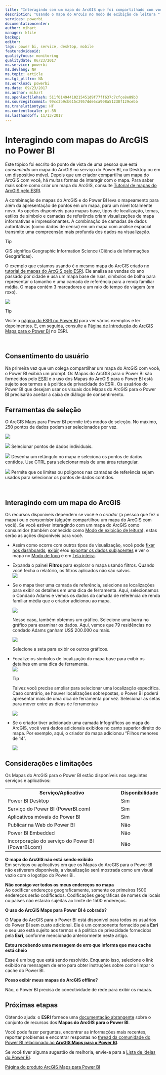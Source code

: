 ```yaml
---
title: "Interagindo com um mapa do ArcGIS que foi compartilhado com você"
description: "Usando o mapa do ArcGis no modo de exibição de leitura "
services: powerbi
documentationcenter: 
author: mihart
manager: kfile
backup: 
editor: 
tags: power bi, service, desktop, mobile
featuredvideoid: 
qualityfocus: monitoring
qualitydate: 06/23/2017
ms.service: powerbi
ms.devlang: NA
ms.topic: article
ms.tgt_pltfrm: NA
ms.workload: powerbi
ms.date: 09/23/2017
ms.author: mihart
ms.openlocfilehash: 511f01494410215451d9f77ff637c7cfce8e89b3
ms.sourcegitcommit: 99cc3b9cb615c2957dde6ca908a51238f129cebb
ms.translationtype: HT
ms.contentlocale: pt-BR
ms.lasthandoff: 11/13/2017
---
```

# <a name="interacting-with-arcgis-maps-in-power-bi"></a>Interagindo com mapas do ArcGIS no Power BI
Este tópico foi escrito do ponto de vista de uma pessoa que está *consumindo* um mapa do ArcGIS no serviço do Power BI, no Desktop ou em um dispositivo móvel. Depois que um criador compartilha um mapa do ArcGIS com você, há muitas formas de interagir com o mapa.  Para saber mais sobre como criar um mapa do ArcGIS, consulte [Tutorial de mapas do ArcGIS pelo ESRI](power-bi-visualization-arcgis.md).

A combinação de mapas do ArcGIS e do Power BI leva o mapeamento para além da apresentação de pontos em um mapa, para um nível totalmente novo. As opções disponíveis para mapas base, tipos de localização, temas, estilos de símbolo e camadas de referência criam visualizações de mapa informativas e impressionantes. A combinação de camadas de dados autoritativas (como dados de censo) em um mapa com análise espacial transmite uma compreensão mais profunda dos dados na visualização.

> [!TIP]
> GIS significa Geographic Information Science (Ciência de Informações Geográficas).
> 
> 

O exemplo que estamos usando é o mesmo mapa do ArcGIS criado no [tutorial de mapas do ArcGIS pelo ESRI](power-bi-visualization-arcgis.md). Ele analisa as vendas do ano passado por cidade e usa um mapa base de ruas, símbolos de bolha para representar o tamanho e uma camada de referência para a renda familiar média. O mapa contém 3 marcadores e um raio do tempo de viagem (em roxo).

![](media/power-bi-visualizations-arcgis/power-bi-arcgis-esri-new.png)

> [!TIP]
> Visite a [página do ESRI no Power BI](https://www.esri.com/powerbi) para ver vários exemplos e ler depoimentos. E, em seguida, consulte a [Página de Introdução do ArcGIS Maps para o Power BI](https://doc.arcgis.com/en/maps-for-powerbi/get-started/about-maps-for-power-bi.htm) no ESRI.
> 
> 

<br/>

## <a name="user-consent"></a>Consentimento do usuário
Na primeira vez que um colega compartilhar um mapa do ArcGIS com você, o Power BI exibirá um prompt. Os Mapas do ArcGIS para o Power BI são fornecidos pelo [ESRI](https://www.esri.com) e o uso dos Mapas do ArcGIS para o Power BI está sujeito aos termos e à política de privacidade do ESRI. Os usuários do Power BI que desejam usar os visuais dos Mapas do ArcGIS para o Power BI precisarão aceitar a caixa de diálogo de consentimento.

## <a name="selection-tools"></a>Ferramentas de seleção
O ArcGIS Maps para Power BI permite três modos de seleção. No máximo, 250 pontos de dados podem ser selecionados por vez.

![](media/power-bi-visualizations-arcgis/power-bi-esri-selection-tools2.png)

![](media/power-bi-visualizations-arcgis/power-bi-esri-selection-single2.png) Selecionar pontos de dados individuais.

![](media/power-bi-visualizations-arcgis/power-bi-esri-selection-marquee2.png) Desenha um retângulo no mapa e seleciona os pontos de dados contidos. Use CTRL para selecionar mais de uma área retangular.

![](media/power-bi-visualizations-arcgis/power-bi-esri-selection-reference-layer2.png) Permite que os limites ou polígonos nas camadas de referência sejam usados para selecionar os pontos de dados contidos.

<br/>

## <a name="interacting-with-an-arcgis-map"></a>Interagindo com um mapa do ArcGIS
Os recursos disponíveis dependem se você é o *criador* (a pessoa que fez o mapa) ou o *consumidor* (alguém compartilhou um mapa do ArcGIS com você). Se você estiver interagindo com um mapa do ArcGIS como consumidor (também conhecido como [Modo de exibição de leitura](service-interact-with-a-report-in-reading-view.md)), estas serão as ações disponíveis para você.

* Assim como ocorre com outros tipos de visualização, você pode [fixar nos dashboards](service-dashboard-pin-tile-from-report.md), [exibir](service-reports-show-data.md) e/ou [exportar os dados subjacentes](power-bi-visualization-export-data.md) e ver o mapa no [Modo de foco](service-focus-mode.md) e em [Tela inteira](service-fullscreen-mode.md).    
* Expanda o painel **Filtros** para explorar o mapa usando filtros. Quando você fecha o relatório, os filtros aplicados não são salvos.    
    ![](media/power-bi-visualizations-arcgis/power-bi-filter-newer.png)  
* Se o mapa tiver uma camada de referência, selecione as localizações para exibir os detalhes em uma dica de ferramenta. Aqui, selecionamos o Condado Adams e vemos os dados da camada de referência de renda familiar média que o criador adicionou ao mapa.
  
    ![](media/power-bi-visualizations-arcgis/power-bi-reference-layer.png)  
  
    Nesse caso, também obtemos um gráfico. Selecione uma barra no gráfico para examinar os dados. Aqui, vemos que 79 residências no condado Adams ganham US$ 200.000 ou mais.
  
    ![](media/power-bi-visualizations-arcgis/power-bi-tooltip-chart.png)
  
    Selecione a seta para exibir os outros gráficos.
* Focalize os símbolos de localização do mapa base para exibir os detalhes em uma dica de ferramenta.     
  ![](media/power-bi-visualizations-arcgis/power-bi-arcgis-hover.png)
  
  > [!TIP]
  > Talvez você precise ampliar para selecionar uma localização específica.  Caso contrário, se houver localizações sobrepostas, o Power BI poderá apresentar mais de uma dica de ferramenta por vez. Selecionar as setas para mover entre as dicas de ferramentas
  > 
  > ![](media/power-bi-visualizations-arcgis/power-bi-3-screens.png)
  > 
  > 
* Se o criador tiver adicionado uma camada Infográficos ao mapa do ArcGIS, você verá dados adicionais exibidos no canto superior direito do mapa.  Por exemplo, aqui, o criador do mapa adicionou “Filhos menores de 14”.
  
    ![](media/power-bi-visualizations-arcgis/power-bi-demographics.png)

## <a name="considerations-and-limitations"></a>Considerações e limitações
Os Mapas do ArcGIS para o Power BI estão disponíveis nos seguintes serviços e aplicativos:

<table>
<tr><th>Serviço/Aplicativo</th><th>Disponibilidade</th></tr>
<tr>
<td>Power BI Desktop</td>
<td>Sim</td>
</tr>
<tr>
<td>Serviço do Power BI (PowerBI.com)</td>
<td>Sim</td>
</tr>
<tr>
<td>Aplicativos móveis do Power BI</td>
<td>Sim</td>
</tr>
<tr>
<td>Publicar na Web do Power BI</td>
<td>Não</td>
</tr>
<tr>
<td>Power BI Embedded</td>
<td>Não</td>
</tr>
<tr>
<td>Incorporação do serviço do Power BI (PowerBI.com)</td>
<td>Não</td>
</tr>
</table>

**O mapa do ArcGIS não está sendo exibido**    
Em serviços ou aplicativos em que os Mapas do ArcGIS para o Power BI não estiverem disponíveis, a visualização será mostrada como um visual vazio com o logotipo do Power BI.

**Não consigo ver todos os meus endereços no mapa**    
Ao codificar endereços geograficamente, somente os primeiros 1500 endereços serão codificados. Codificações geográficas de nomes de locais ou países não estarão sujeitas ao limite de 1500 endereços.

**O uso do ArcGIS Maps para Power BI é cobrado?**

O Mapa do ArcGIS para o Power BI está disponível para todos os usuários do Power BI sem custo adicional. Ele é um componente fornecido pela **Esri** e seu uso está sujeito aos termos e à política de privacidade fornecidos pela **Esri**, conforme mencionado anteriormente neste artigo.

**Estou recebendo uma mensagem de erro que informa que meu cache está cheio**

Esse é um bug que está sendo resolvido.  Enquanto isso, selecione o link exibido na mensagem de erro para obter instruções sobre como limpar o cache do Power BI.

**Posso exibir meus mapas do ArcGIS offline?**

Não, o Power BI precisa de conectividade de rede para exibir os mapas.

## <a name="next-steps"></a>Próximas etapas
Obtendo ajuda: o **ESRI** fornece uma [documentação abrangente](https://go.microsoft.com/fwlink/?LinkID=828772) sobre o conjunto de recursos dos **Mapas do ArcGIS para o Power BI**.

Você pode fazer perguntas, encontrar as informações mais recentes, reportar problemas e encontrar respostas no [thread da comunidade do Power BI relacionado ao **ArcGIS Maps para o Power BI**](https://go.microsoft.com/fwlink/?LinkID=828771).

Se você tiver alguma sugestão de melhoria, envie-a para a [Lista de ideias do Power BI](https://ideas.powerbi.com).

[Página do produto ArcGIS Maps para Power BI](https://www.esri.com/powerbi)

